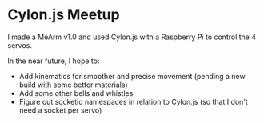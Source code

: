 # Cylon.js Meetup

I made a MeArm v1.0 and used Cylon.js with a Raspberry Pi to control the 4 servos.

In the near future, I hope to:
* Add kinematics for smoother and precise movement (pending a new build with some better materials)
* Add some other bells and whistles
* Figure out socketio namespaces in relation to Cylon.js (so that I don't need a socket per servo)
